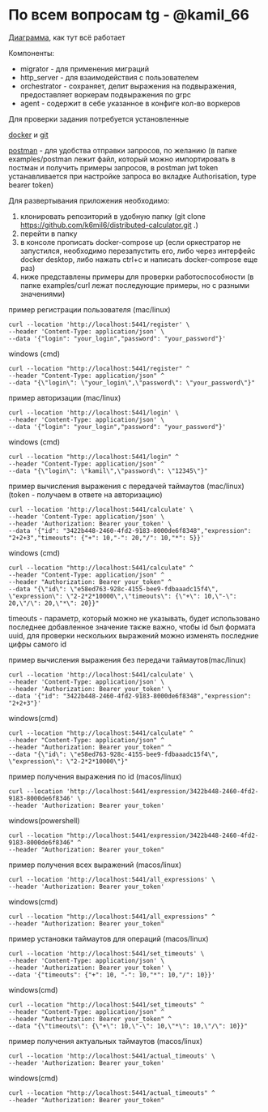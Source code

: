 # По всем вопросам tg - @kamil_66

[Диаграмма](https://excalidraw.com/#json=iTZfpCq_xgxifx-g8BRbR,VzcX5ZcA6IDuZUEc26rx5A), как тут всё работает

Компоненты:
- migrator - для применения миграций
- http_server - для взаимодействия с пользователем
- orchestrator - сохраняет, делит выражения на подвыражения, предоставляет воркерам подвыражения по grpc
- agent - содержит в себе указанное в конфиге кол-во воркеров 

Для проверки задания потребуется установленные 

[docker](https://docs.docker.com/get-docker/) и [git](https://git-scm.com/downloads)

[postman](https://www.postman.com/downloads/) - для удобства отправки запросов, по желанию 
(в папке examples/postman лежит файл, который можно импортировать в постман и получить примеры запросов, в postman jwt token устанавливается при настройке запроса во вкладке Authorisation, type bearer token)

Для развертывания приложения необходимо:

1. клонировать репозиторий в удобную папку (git clone https://github.com/k6mil6/distributed-calculator.git .)
2. перейти в папку
3. в консоле прописать docker-compose up (если оркестратор не запустился, необходимо перезапустить его, либо через интерфейс docker desktop, либо нажать ctrl+c и написать docker-compose еще раз)
4. ниже представлены примеры для проверки работоспособности (в папке examples/curl лежат последующие примеры, но с разными значениями)

пример регистрации пользователя (mac/linux)
```
curl --location 'http://localhost:5441/register' \
--header 'Content-Type: application/json' \
--data '{"login": "your_login","password": "your_password"}'
```

windows (cmd)
```
curl --location "http://localhost:5441/register" ^
--header "Content-Type: application/json" ^
--data "{\"login\": \"your_login\",\"password\": \"your_password\"}"
```

пример авторизации (mac/linux)
```
curl --location 'http://localhost:5441/login' \
--header 'Content-Type: application/json' \
--data '{"login": "your_login","password": "your_password"}'
```

windows (cmd)
```
curl --location "http://localhost:5441/login" ^
--header "Content-Type: application/json" ^
--data "{\"login\": \"kamil\",\"password\": \"12345\"}"
```

пример вычисления выражения с передачей таймаутов (mac/linux)
(token - получаем в ответе на авторизацию)
```
curl --location 'http://localhost:5441/calculate' \
--header 'Content-Type: application/json' \
--header 'Authorization: Bearer your_token' \
--data '{"id": "3422b448-2460-4fd2-9183-8000de6f8348","expression": "2+2+3","timeouts": {"+": 10,"-": 20,"/": 10,"*": 5}}'
```

windows (cmd)
```
curl --location "http://localhost:5441/calculate" ^
--header "Content-Type: application/json" ^
--header "Authorization: Bearer your_token" ^
--data "{\"id\": \"e58ed763-928c-4155-bee9-fdbaaadc15f4\", \"expression\": \"2-2*2*10000\",\"timeouts\": {\"+\": 10,\"-\": 20,\"/\": 20,\"*\": 20}}"
```

timeouts - параметр, который можно не указывать, будет использовано последнее добавленное значение
также важно, чтобы id был формата uuid, для проверки нескольких выражений можно изменять последние цифры самого id

пример вычисления выражения без передачи таймаутов(mac/linux)
```
curl --location 'http://localhost:5441/calculate' \
--header 'Content-Type: application/json' \
--header 'Authorization: Bearer your_token' \
--data '{"id": "3422b448-2460-4fd2-9183-8000de6f8348","expression": "2+2+3"}'
```
windows(cmd)
```
curl --location "http://localhost:5441/calculate" ^
--header "Content-Type: application/json" ^
--header "Authorization: Bearer your_token" ^
--data "{\"id\": \"e58ed763-928c-4155-bee9-fdbaaadc15f4\", \"expression\": \"2-2*2*10000\"}"
```

пример получения выражения по id (macos/linux)

```
curl --location 'http://localhost:5441/expression/3422b448-2460-4fd2-9183-8000de6f8346' \
--header 'Authorization: Bearer your_token'
```

windows(powershell)
```
curl --location "http://localhost:5441/expression/3422b448-2460-4fd2-9183-8000de6f8346" ^
--header "Authorization: Bearer your_token"
```

пример получения всех выражений (macos/linux)

```
curl --location 'http://localhost:5441/all_expressions' \
--header 'Authorization: Bearer your_token'
```

windows(cmd)
```
curl --location "http://localhost:5441/all_expressions" ^
--header "Authorization: Bearer your_token"
```

пример установки таймаутов для операций (macos/linux)

```
curl --location 'http://localhost:5441/set_timeouts' \
--header 'Content-Type: application/json' \
--header 'Authorization: Bearer your_token' \
--data '{"timeouts": {"+": 10, "-": 10,"*": 10,"/": 10}}'
```

windows(cmd)
```
curl --location "http://localhost:5441/set_timeouts" ^
--header "Content-Type: application/json" ^
--header "Authorization: Bearer your_token" ^
--data "{\"timeouts\": {\"+\": 10,\"-\": 10,\"*\": 10,\"/\": 10}}"
```

пример получения актуальных таймаутов (macos/linux)
```
curl --location 'http://localhost:5441/actual_timeouts' \
--header 'Authorization: Bearer your_token' 
```

windows(cmd)
```
curl --location "http://localhost:5441/actual_timeouts" ^
--header "Authorization: Bearer your_token" 
```




